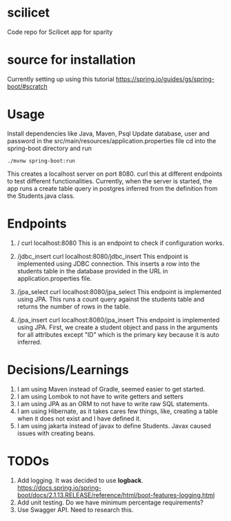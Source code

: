 # scilicet
Code repo for Scilicet app for sparity

# source for installation
Currently setting up using this tutorial https://spring.io/guides/gs/spring-boot/#scratch

# Usage
Install dependencies like Java, Maven, Psql
  Update database, user and password in the src/main/resources/application.properties file
  cd into the spring-boot directory and run

    ./mvnw spring-boot:run

This creates a localhost server on port 8080.
  curl this at different endpoints to test different functionalities.
  Currently, when the server is started, the app runs a create table query in postgres inferred from the definition from the Students.java class.

# Endpoints
1) /
    curl localhost:8080
  This is an endpoint to check if configuration works.

2) /jdbc_insert
    curl localhost:8080/jdbc_insert
  This endpoint is implemented using JDBC connection.
  This inserts a row into the students table in the database provided in the URL in application.properties file.

3) /jpa_select
    curl localhost:8080/jpa_select
  This endpoint is implemented using JPA.
  This runs a count query against the students table and returns the number of rows in the table.

4) /jpa_insert
    curl localhost:8080/jpa_insert
  This endpoint is implemented using JPA.
  First, we create a student object and pass in the arguments for all attributes except "ID" which is the primary key because it is auto inferred.


# Decisions/Learnings
1) I am using Maven instead of Gradle, seemed easier to get started.
2) I am using Lombok to not have to write getters and setters
3) I am using JPA as an ORM to not have to write raw SQL statements.
4) I am using Hibernate, as it takes cares few things, like, creating a table when it does not exist and I have defined it.
5) I am using jakarta instead of javax to define Students. Javax caused issues with creating beans.

# TODOs
1) Add logging. 
  It was decided to use **logback**. https://docs.spring.io/spring-boot/docs/2.1.13.RELEASE/reference/html/boot-features-logging.html
2) Add unit testing. 
  Do we have minimum percentage requirements?
3) Use Swagger API.
  Need to research this.
